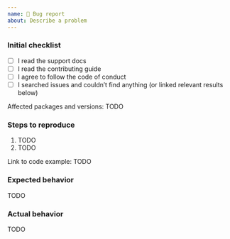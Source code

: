 ```yaml
---
name: 🐛 Bug report
about: Describe a problem
---
```


<!--
  Please check the needed checkboxes ([ ] -> [x]) and fill out the TODOs.
  Leave the comments as they are: they won’t show on GitHub.

  Some general tips:
  - Is this really a problem?
  - Is this a problem here?
  - Can this be solved in a different way?
-->

### Initial checklist

*   [ ] I read the support docs <!-- https://github.com/syntax-tree/.github/blob/main/support.md -->
*   [ ] I read the contributing guide <!-- https://github.com/syntax-tree/.github/blob/main/contributing.md -->
*   [ ] I agree to follow the code of conduct <!-- https://github.com/syntax-tree/.github/blob/main/code-of-conduct.md -->
*   [ ] I searched issues and couldn’t find anything (or linked relevant results below) <!-- https://github.com/search?q=user%3Asyntax-tree&type=Issues -->

<!--
  Please test using the latest version of the relevant packages to make sure
  your issue has not already been fixed. Also make sure you’re on recent versions
  of Node and npm.
-->

Affected packages and versions: TODO

### Steps to reproduce

<!--
  How did this happen?
  Please provide a minimal, reproducible example:
  https://stackoverflow.com/help/minimal-reproducible-example
  Issues without reproduction steps or code examples may be immediately closed
  as not actionable.

  Here are some starters on codesandbox:
  - remark only (for markdown to markdown): https://codesandbox.io/s/remark-debug-ikwvx
  - remark and rehype (for markdown to html): https://codesandbox.io/s/remark-rehype-debug-4cz8v
  - react-markdown: https://codesandbox.io/s/react-markdown-debug-9n4eg

  Either link to runnable code (not your whole repo) or post the code inline.
-->

1.  TODO
2.  TODO

Link to code example: TODO

### Expected behavior

<!--What should happen?-->

TODO

### Actual behavior

<!--What happens instead?-->

TODO

<!--do not edit: bug-->
